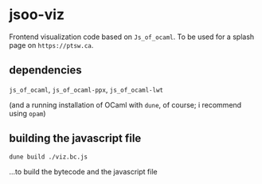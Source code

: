 jsoo-viz
========

Frontend visualization code based on `Js_of_ocaml`. To be used for a splash page on `https://ptsw.ca`.

dependencies
------------

`js_of_ocaml`, `js_of_ocaml-ppx`, `js_of_ocaml-lwt`

(and a running installation of OCaml with `dune`, of course; i recommend using `opam`)


building the javascript file
----------------------------
```
dune build ./viz.bc.js
```
...to build the bytecode and the javascript file
